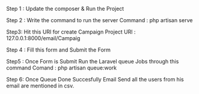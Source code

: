 Step 1 :  Update the composer & Run the Project

Step 2 : Write the command to run the server
Command : php artisan serve

Step3: Hit this URl for create Campaign Project
URl : 127.0.0.1:8000/email/Campaig 

Step 4 : Fill this form and Submit the Form

Step5  : Once Form is Submit Run the Laravel queue Jobs through this command 
Comand : php artisan queue:work

Step 6: Once Queue Done Succesfully Email Send all the users from his email are mentioned in csv.





